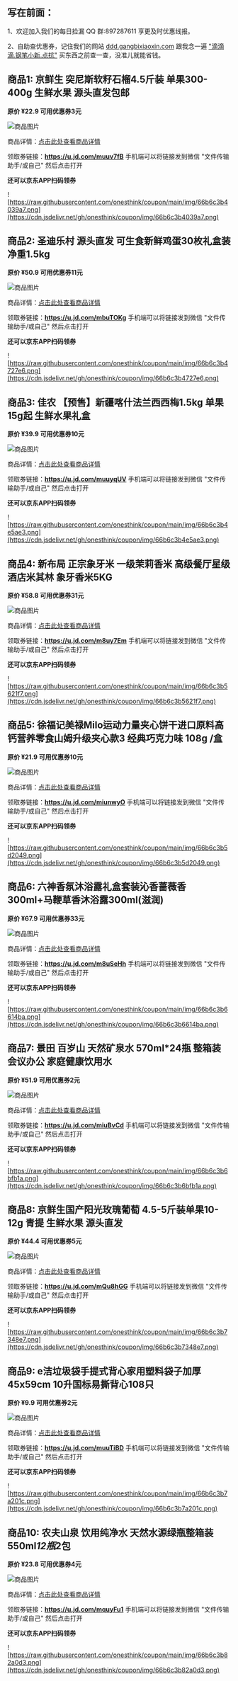 ## 写在前面：

1、欢迎加入我们的每日捡漏 QQ 群:897287611 享更及时优惠线报。

2、自助查优惠券，记住我们的网站 [ddd.gangbixiaoxin.com](https://ddd.gangbixiaoxin.com) 跟我念一遍 ["滴滴滴.钢笔小新.点抗"](https://ddd.gangbixiaoxin.com) 买东西之前查一查，没准儿就能省钱。

## 商品1: 京鲜生 突尼斯软籽石榴4.5斤装 单果300-400g 生鲜水果 源头直发包邮

**原价 ¥22.9 可用优惠券3元**

![商品图片](http://img14.360buyimg.com/n1/jfs/t1/41371/21/23217/123596/66b30265Fd6458817/83d97a166036f67b.jpg)

商品详情：[点击此处查看商品详情](https://union-click.jd.com/jdc?e=1003156031&amp;p=JF8BAZ4JK1olXDYCVV9cCE4QAmgAElglGVlaCgFtUQ5SQi0DBUVOBVlUAwoCFxBCHD1WR0VNGFJeSwcYVBYZQTVMFyFmCU9BIAg7CQxoaAgMGz59BnlKDwQpYCUVeRJJaDpzJFNcHRUtShl3B20fW1dhJHZnIy0-SDwVcwhxeFtXJXNmMTwHYElgW2d6eQFlGXFJLD0_CStcYx0BeD9hPQR2HFc7ahJjBhhhbwtuPmVcICc5aj90Si9-byxICH9DFT4CbyBzXhdUYyJhOHJbPwErYR1HdAx_TGtWJlgDF1subytMVzgSGgFlI29rAjY9BEcnAl8LGlsSVAAFUldYOHsXA19edVsUXAcHU1deD04nAl8IHVgXXgIAU1leAE4UM28AHGvC8L7X3u-IgPLDneffovzA1LrWytZtOHsUM28JGlkVWQEDVl5tOEsUM2w4RTUUDgNVU11ZDCVKSDBeWwETDWgBUF5VAEMXBV8KGloXXzYyZCQuXAJUdzluGhxqNmEGVDs1UzRfWDV8czUXJ3tDJz87cR5JSiR4WQl1WQQyVG4)

领取券链接：**https://u.jd.com/muuv7fB** 手机端可以将链接发到微信 "文件传输助手/或自己" 然后点击打开

**还可以京东APP扫码领券**

![https://raw.githubusercontent.com/onesthink/coupon/main/img/66b6c3b4039a7.png](https://cdn.jsdelivr.net/gh/onesthink/coupon/img/66b6c3b4039a7.png)

## 商品2: 圣迪乐村 源头直发 可生食新鲜鸡蛋30枚礼盒装 净重1.5kg

**原价 ¥50.9 可用优惠券11元**

![商品图片](http://img14.360buyimg.com/n1/jfs/t1/65380/37/21557/70582/630840d5E9d8cc398/064a97414202ae30.jpg)

商品详情：[点击此处查看商品详情](https://union-click.jd.com/jdc?e=1003156031&amp;p=JF8BAdMJK1olXwICV1tZD0wTBV8KGF8WXwIHXVZYCHtTXDdWRGtMGENDFlVDFhBPXDlfTwQKBlMdBgABFhNSVzMXQh5JAAhADhpRUC5zQAl3YyFLPwddCzcNQwhAXmd6GA1RMwRXA1s4QwlNUA1pehsRAkRQC0kdBD9Iewl_QjBWKm9UBCouaxxwejJ3bC9cHWNdNyEqVSxLZ217ZztxBFlnCyU0cS9RCwpQZCRhLkALICwpUDx0fCh8GQF8KU9pECYoYz11WRsOfxIdAFNyPFk9ChlydyZ3WS93NVV1DSEdaDJscxZ7GwViL2JnIBc-TStIVTx8Qh0BXnF2VSo_fyhoRxlxcwtsPm1DLC5JCj4DARo4WylcAXhnNT4-VkhBaxNJHytxWnxiNFJROEonAG4IHFITWgALUW5tCEsnQgEOHloVXDYDZF5bC0kUB20PHFwSWwEyVFZaOJy6u7qCqo6d5NKc3Inkr56ev7uWk2slbQUyVF9cCksTBG4KG2slXQUyV24DZkpEBW0JGVkSM1tJCwgdV0hfbWwNEl0XXAAFZFxcCUkVM184Qz5xHmB9LCQDakpIXAZYUBhCAA5wVwgZZklCVGptUBlPDmRjNR5ZVwlFXF8IKw)

领取券链接：**https://u.jd.com/mbuTOKg** 手机端可以将链接发到微信 "文件传输助手/或自己" 然后点击打开

**还可以京东APP扫码领券**

![https://raw.githubusercontent.com/onesthink/coupon/main/img/66b6c3b4727e6.png](https://cdn.jsdelivr.net/gh/onesthink/coupon/img/66b6c3b4727e6.png)

## 商品3: 佳农 【预售】新疆喀什法兰西西梅1.5kg 单果15g起 生鲜水果礼盒

**原价 ¥39.9 可用优惠券10元**

![商品图片](http://img14.360buyimg.com/n1/jfs/t1/240013/7/14748/194145/66b1df46Fa38aa357/025a60309864b208.jpg)

商品详情：[点击此处查看商品详情](https://union-click.jd.com/jdc?e=1003156031&amp;p=JF8BAZ4JK1olXDYCVV9cCkkVBmYPGl8lGVlaCgFtUQ5SQi0DBUVOBVlUAwoCFxBCHD1WR0VNGFJeSwcYVBYZQTVMF1xIOmACEFYHSxxUQhcIXAR2G1R1Jg02byVVRTt8Rg5UPQJ8ByQlS05CehofW1dhJHZnIy02TT9IYzx8QjxWJXNmMTwHWklgS2d7eQJ9GXJJLy0_QRlcYycAaD9hNQRiDFc-ahJjBAx6ezhuPmVcICcpbzJkaCt_GixICH9DFzwVczJ-WgdMYyJhP3JhHRsqCj93dBxBTGtiX3lADgs_eykNRzNNYltLIwR8Bxg9BEcnAl8LGlsSVAAFUldYOHsXA19edVsUXAcDXVZeD0gnAl8IHVgXXgIAU1lUCEMVM28AHGvC8L7X3u-IgPLDneffovzA1LrWytZtOHsUM28JGlkVWQEDVl5tOEsUM2w4RTUUDg4CV1ZbCiVKSDBeWwUcH2gBUF1fAU0QCl8KGloXXzYyZFkAby0XR2dSWAxWHH4CEwE-ThlgcTxjfDVXG1J2CQscaE9pUBVwWF5AJHMyVG4)

领取券链接：**https://u.jd.com/muuyqUV** 手机端可以将链接发到微信 "文件传输助手/或自己" 然后点击打开

**还可以京东APP扫码领券**

![https://raw.githubusercontent.com/onesthink/coupon/main/img/66b6c3b4e5ae3.png](https://cdn.jsdelivr.net/gh/onesthink/coupon/img/66b6c3b4e5ae3.png)

## 商品4: 新布局 正宗象牙米 一级茉莉香米 高级餐厅星级酒店米其林 象牙香米5KG

**原价 ¥58.8 可用优惠券31元**

![商品图片](http://img14.360buyimg.com/n1/jfs/t1/785/9/23949/189356/66a1e09aF340f6d4a/aeab1776287ae249.jpg)

商品详情：[点击此处查看商品详情](https://union-click.jd.com/jdc?e=1003156031&amp;p=JF8BAdsJK1olXwICVV5bCE0UB18IGlsUWw4BU1daDksSB19MRANLAjZbERscSkAJHTRQRA1CCVkdDwtCWhVLHTdNTwcKBENeCVAfUg8bfDxzXyRcBlRRA1oZdhkfQGpjWglHC1h0Olw2YThESyxsch5mCnxGUVcaUVxXDxtxazliLn1dIFw1Wz9OeCh_cj9NOWVqEj0VUix1Sm5ObBBmK2FbBhcqakpyYW5gWztdB2FgVQwbfCJCcBhreAxhJG5gIy1dVzwVewxzfCcTOE5hIjkCViNFZRNtbxJtWHJdPygqeyBWdQZgci9xKQ90LS47aChwRxtxaCliFG1FICc1aD9PYCh8cglFKnVLCyokUi1sY3sKbk8XKDZfEx85bhhPBAx8ATJ9IlBqIhoECUhRD2M4GmsWXAYFXVhaDkISM18IG2tUMwYEUltbD0sRM244G10WXwUGVllaAEwWBF8IE1wliqu6gdTs3cOu1_GAzOKyiI--gMDVOHsnAF8IGloXXQIFVVxdOHsXAF8LKwV7XFULUwpaD0N5XiRXTRtUD1NsV1tUD0seAGc4GVoUXwQyZG4iWzBTfCZTSQhCWUJ8BlYeDSBWUT1eRS17X21rJw0VSy9-RhxfYR8QVEFbZF5t)

领取券链接：**https://u.jd.com/m8uy7Em** 手机端可以将链接发到微信 "文件传输助手/或自己" 然后点击打开

**还可以京东APP扫码领券**

![https://raw.githubusercontent.com/onesthink/coupon/main/img/66b6c3b5621f7.png](https://cdn.jsdelivr.net/gh/onesthink/coupon/img/66b6c3b5621f7.png)

## 商品5: 徐福记美禄Milo运动力量夹心饼干进口原料高钙营养零食山姆升级夹心款3 经典巧克力味 108g /盒

**原价 ¥21.9 可用优惠券10元**

![商品图片](http://img14.360buyimg.com/n1/jfs/t1/228059/23/22073/133743/6686b703F2c021fde/dfd08e8f9e154090.jpg)

商品详情：[点击此处查看商品详情](https://union-click.jd.com/jdc?e=1003156031&amp;p=JF8BAd0JK1olXwICVFddD08RBF8IGlsUWQMDUlZfAU0WC19MRANLAjZbERscSkAJHTRQRA1CCVkdDwtCWhVLHTdNTwcKBENeCVAfUg8bfDxzXyRcBlRRA1oZYS90CzRjWhhoIXFFOlw2YThESyxsch5mCg9CBwAbUVxXDxtxazliLnVCIDcPWDxeAy58cgFNOWVQEioVVT11AhNOey5lPmFYBhc-ekpwYSZ8Wy9dB2JgVT4bfCJzYw9rYAxhJG5gIz0iTTx-UQhzfCcTOE5hIjkCViNFZRNseFpiH3BgMDw-UT8fdBZeciJ2XBIBIyg0UT1gWgsAb1llDWZYPFkqVyN-dDdrXC98D1Z2NyUDfElBYxRoD1lgSQR3ZAQ5CxF8dyRBeA5vDWRWSgJZcz8NRTkEF2sUbQUDVFlUDkwRCmo4K1sVbUdsVF9cC00TA2k4GmsVWwUAV1pfD00XA24PK1sdWjbV-eaIgvrCi9bchdPC5KHX3eKJlsMnM18LK1sUXAQCUFlcCksnM28LK1glA2gDB1lYAEoeUwFVUARDHUZaVDBeDEoUC2sBH2sXXAcAVm5tODREeCt3UgBHDlEGEDc5a0NMaC5LZidiGmgAPzcuWwNUZwZNaAwcHVVcEgdtCHs)

领取券链接：**https://u.jd.com/miunwyO** 手机端可以将链接发到微信 "文件传输助手/或自己" 然后点击打开

**还可以京东APP扫码领券**

![https://raw.githubusercontent.com/onesthink/coupon/main/img/66b6c3b5d2049.png](https://cdn.jsdelivr.net/gh/onesthink/coupon/img/66b6c3b5d2049.png)

## 商品6: 六神香氛沐浴露礼盒套装沁香蔷薇香300ml+马鞭草香沐浴露300ml(滋润)

**原价 ¥67.9 可用优惠券33元**

![商品图片](http://img14.360buyimg.com/n1/jfs/t1/245398/21/16762/199804/66b5d4a5F9020affd/733f0c86e3135ef0.jpg)

商品详情：[点击此处查看商品详情](https://union-click.jd.com/jdc?e=1003156031&amp;p=JF8BAaIJK1olXwICV1pdDk8SA18BHlIdWgUBZBoCUBVIMzZNXhpXVhgcDwYCXhxDXHBTTkRHA1ocDBsJVFRORjNVFRlPGQpDXB0CVD98BxxjRVlRKGVwVD4udU9Ja2tmGQ9WKQ5kUCBZdUsXQjZWZR9zSkYOIjc9WzJ0fC18GixzKWJHFzwkczdjZy0NfzluPnIDClk4ejxrehh_WTlnPnp7MBsYfxRgcxhAeBxiX3ZRIC02Vz1-ZzdgRD9mKl59MzoqAAt1WRtqbChqGHB7KD0payBXex8cGS4BX3MySgodYD9sdzhtTj1yGAZ7MQgoXktURWMEK1olXgcCU1dbD00eBl84G1slH2hADQUEShdfSjlKK1olXQABVl1ZCkwRAWcMH2sVVQEyg_Pl3cGm1uexz8Wdir-lgdfh3NWfM184GGsVXAcAVFpaCUkXM18IGGsWbVhsVQ1aDUIXAGpmRhBKC0ZAFQozC08WAGYPG1olXwcDVlxtOHtWCyxXRy9-WXVpClwZfShlAw97Zl9LNQJsVgoefENxBxEMZlsVHF9cKho7OEsn)

领取券链接：**https://u.jd.com/m8uSeHh** 手机端可以将链接发到微信 "文件传输助手/或自己" 然后点击打开

**还可以京东APP扫码领券**

![https://raw.githubusercontent.com/onesthink/coupon/main/img/66b6c3b6614ba.png](https://cdn.jsdelivr.net/gh/onesthink/coupon/img/66b6c3b6614ba.png)

## 商品7: 景田 百岁山 天然矿泉水 570ml*24瓶 整箱装 会议办公 家庭健康饮用水

**原价 ¥51.9 可用优惠券2元**

![商品图片](http://img14.360buyimg.com/n1/jfs/t1/123217/25/3781/156071/5ed64652Eb21daf45/2bcd486e582b5c92.jpg)

商品详情：[点击此处查看商品详情](https://union-click.jd.com/jdc?e=1003156031&amp;p=JF8BAZAJK1olXDYKUF1UD0gnRzBQRQQlBENHFRxWFlVMWzBeTA9KQl1XSwwDVFVPRjtUBAJQAVsMFgQZBABBVBRSfFlPPwQCJ1YPbx9UWhpQHxsVHmgACwIZXjloRSZraSleD3V4BjxKSEdhegtrYihqH353MD4_UisVYB0AaDlPNUJ1HyY0agIWSBtqEjhxKWYAIxZUailOdCp8eT9yJmVhCiokcChjcCZXbAFiAFN7FR07QApsagtoUiNsKWN2DSkefiJnYxhrGwwlNmJAKhglYQh0BRVyYS4cC3lbCTo4aEcbM244GFoVWg8EU1hUDXsnA284TTUVXAcDVV9VDkIUM244G10WXwUGVllbDEMeCl8IE1wliqu6gdTs3cOu1_GAzOKyiI--gMDVOHsnAF8IGloXXQIFVVxdOHsXAF8LKwV7XFUFUQpcCht5XiRXTRtRVV1sV1tVAEoQAWk4GVoUXwQyZG4WXhxsWQgKQTkXXXUKBjkJSxJiW2tIGxh7X1leEAgvdw1eYB16UAlmJ1RgZF5t)

领取券链接：**https://u.jd.com/miuBvCd** 手机端可以将链接发到微信 "文件传输助手/或自己" 然后点击打开

**还可以京东APP扫码领券**

![https://raw.githubusercontent.com/onesthink/coupon/main/img/66b6c3b6bfb1a.png](https://cdn.jsdelivr.net/gh/onesthink/coupon/img/66b6c3b6bfb1a.png)

## 商品8: 京鲜生国产阳光玫瑰葡萄 4.5-5斤装单果10-12g 青提 生鲜水果 源头直发

**原价 ¥44.4 可用优惠券5元**

![商品图片](http://img14.360buyimg.com/n1/jfs/t1/24931/16/22053/100204/66b2e910Fdb0937e9/ddf6d4589467187b.jpg)

商品详情：[点击此处查看商品详情](https://union-click.jd.com/jdc?e=1003156031&amp;p=JF8BAZ4JK1olXDYCVV9dCUgXCmcPH18lGVlaCgFtUQ5SQi0DBUVOBVlUAwoCFxBCHD1WR0VNGFJeSwcYVBYZQTVMFyt-OG1jKwMvWjZHeSlpfSBvKQV9UVdVeCUVZRtOcCJ3VA5yETcGfktQSjIfW1dhJHZnIz06Sj9uVT98QihWJXNmPTwHYEljS2d-eQJxGXJZLyw_QSNcdCcAbT9mKQR1DFc7ahF8RA9QYzJuPmVcIDchbzx0dCx_byxICH9DFT4WUSx-WilOYyJhOHJbNwEpYTtHdzZ3TGtyAmd4NSwkdSlAWwsLei1tJ3NKH1YLBEcnAl8LGlsSVAAFUldYOHsXA19edVsUXAcHU1deD04nAl8IHVgXXgIAU1deCk0RM28AHGvC8L7X3u-IgPLDneffovzA1LrWytZtOHsUM28JGlkVWQEDVl5tOEsUM2w4RTUUDgEHAF9ZASVKSDBeWxATXmgBUVZUC00RB18KGloXXzYyZC42bSB2fDJ6SSZFJ0BjMiUnfEhoBmYAazUXO3JEPyc_AUNnRgZTbVtSFFsyVG4)

领取券链接：**https://u.jd.com/mQu8hGG** 手机端可以将链接发到微信 "文件传输助手/或自己" 然后点击打开

**还可以京东APP扫码领券**

![https://raw.githubusercontent.com/onesthink/coupon/main/img/66b6c3b7348e7.png](https://cdn.jsdelivr.net/gh/onesthink/coupon/img/66b6c3b7348e7.png)

## 商品9: e洁垃圾袋手提式背心家用塑料袋子加厚 45x59cm 10升国标易撕背心108只

**原价 ¥9.9 可用优惠券2元**

![商品图片](http://img14.360buyimg.com/n1/jfs/t1/224892/13/5461/75092/656700a3F7bbe1cac/47b101cd7dffc3e4.jpg)

商品详情：[点击此处查看商品详情](https://union-click.jd.com/jdc?e=1003156031&amp;p=JF8BAdsJK1olXwICVlxfCE4VAV8IGloXWgMHU1teCUgTB19MRANLAjZbERscSkAJHTRQRA1CCVkdDwtCWhVLHTdNTwcKBENeCVAfUg8bejJffA9oLVVWHxlaDhVvRTRvSB1oBHxBOlw0egNKYztSZxwSBnpdNT8aYFxXDxtxaz5iFHlCIzc1YTxOZC1_Yj9NOWUDEikvVTJ1ShNOeC5lDWFYNBc-QEtgYSZaWy1nAHBgVT4ba0lzZRh7YAxhJG5gIxc-VDxIcwxzfCcTOE5hIjkCViNFZRNreAJxW2ZaKA0-QTcSYzBocjtMIQBiHCYNayhCQBlxbCJiOW4WVykpajN1dw1rXC9sNWN2JyUBfxRFZxRoD1lgSQR3ZDk5bRNEZypQewBzBHxFEB5VQ0gUCikEF2sUbQUDVFlUDkwRCmo4K1sVbUdsVF5eCkwSM244G10WXwUGVlpeCkMVBV8IE1wliqu6gdTs3cOu1_GAzOKyiI--gMDVOHsnAF8IGloXXQIFVVxdOHsXAF8LKwV7XFUEVl5YD0x5XiRXTQRPFQZsV1tUAUMVC2g4GVoUXwQyZG4kVRxwVxJ4SA9eGgEECiYbUyxERRJRYRh7X29wHAM9XBFrRGhTZwR0PEFqZF5t)

领取券链接：**https://u.jd.com/muuTiBD** 手机端可以将链接发到微信 "文件传输助手/或自己" 然后点击打开

**还可以京东APP扫码领券**

![https://raw.githubusercontent.com/onesthink/coupon/main/img/66b6c3b7a201c.png](https://cdn.jsdelivr.net/gh/onesthink/coupon/img/66b6c3b7a201c.png)

## 商品10: 农夫山泉 饮用纯净水 天然水源绿瓶整箱装 550ml*12瓶*2包

**原价 ¥23.8 可用优惠券4元**

![商品图片](http://img14.360buyimg.com/n1/jfs/t1/245061/20/14816/89305/669604d7F57231c2c/9214837409cd8ec1.jpg)

商品详情：[点击此处查看商品详情](https://union-click.jd.com/jdc?e=1003156031&amp;p=JF8BAasJK1olXwQAVVxUDEMWB18IGlsUXgQCXVxYCU4QAF9MRANLAjZbERscSkAJHTRQRA1CCVkdDwtCWhVLHTdNTwcKBENeCVAfUg8beyt1bzJ8IXMHHR0KXzkWRBFqGyBJO1paOlxYCRRTfzxYZj5xIkFYIFseD1xXDxtxazliLlNHICcLaD9kZC9_GSNNOWVmEj0VVTl1Sm5Oey5mLWFbIBc9UEp3YSZ4WyxnAHBgVTYbaAN_YAxSTgxhJG5nLS0mST9uawZzfSdrCllXJCo-bwxxSBdQbDh2HnBrDjskayhQdzV8D1lgbU5yEyZbczEQYTh2aVJgHBwCDiMleCsbD18JK1gUXQELUllbAU4nM28IKxp7WwcKVV9ZOEonA2kLGVgRXwELVldZCXsXC2g4zPatiIyzgdbk3NWf1NavztKpiZiKZG5tC3sXAm4KG18SXAQCZG5dC3sUMzFmGggTXwYBAFozVQBIVSwJSV17XgMKVV1fDU4nAW4JGVklbTZ6ECMpYSJrdmpBWAxCLwdFKjxdcxdxXzdmGV4UAkJ-Bw4gbS9oRDV8HhgSbQYy)

领取券链接：**https://u.jd.com/mquyFu1** 手机端可以将链接发到微信 "文件传输助手/或自己" 然后点击打开

**还可以京东APP扫码领券**

![https://raw.githubusercontent.com/onesthink/coupon/main/img/66b6c3b82a0d3.png](https://cdn.jsdelivr.net/gh/onesthink/coupon/img/66b6c3b82a0d3.png)

